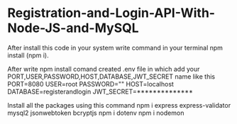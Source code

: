 # Registration-and-Login-API-With-Node-JS-and-MySQL
After install this code in your system write command in your terminal npm install (npm i).

After write npm install comand created .env file in which add your PORT,USER,PASSWORD,HOST,DATABASE,JWT_SECRET name like this 
PORT=8080
USER=root
PASSWORD=""
HOST=localhost
DATABASE=registerandlogin
JWT_SECRET=**************

Install all the packages using this command 
npm i express express-validator mysql2 jsonwebtoken bcryptjs
npm i dotenv
npm i nodemon
